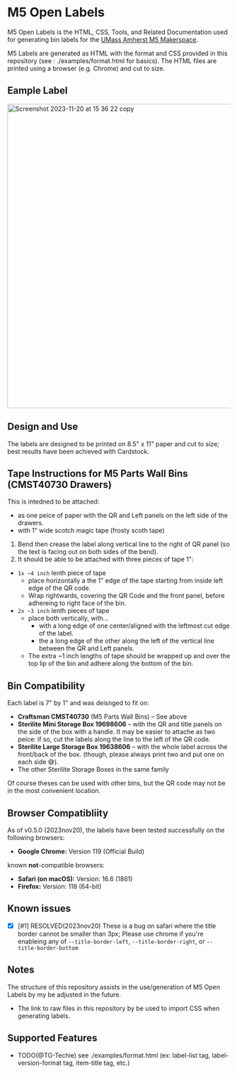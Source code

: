 <!-- Copyright: The MIT License, 2023 Jonah Yolles-Murphy for the UMass Amherst M5 Makerspace -->

# M5 Open Labels

M5 Open Labels is the HTML, CSS, Tools, and Related Documentation used for generating bin labels for the [UMass Amherst M5 Makerspace](https://www.umassamherstm5.org/).

M5 Labels are generated as HTML with the format and CSS provided in this repository (see : ./examples/format.html for basics). The HTML files are printed using a browser (e.g. Chrome) and cut to size.

## Eample Label
<img width="686" alt="Screenshot 2023-11-20 at 15 36 22 copy" src="https://github.com/umassamherstm5/M5-Open-Labels/assets/39284876/fff12bd4-71ee-4c1f-b51b-82a873c5b5ee">

## Design and Use

The labels are designed to be printed on 8.5" x 11" paper and cut to size; best results have been achieved with Cardstock.

## Tape Instructions for M5 Parts Wall Bins (CMST40730 Drawers)
This is intedned to be attached:
- as one peice of paper with the QR and Left panels on the left side of the drawers.
- with 1" wide scotch magic tape (frosty scoth tape)

1. Bend then crease the label along vertical line to the right of QR panel (so the text is facing out on both sides of the bend).
2. It should be able to be attached with three pieces of tape 1":
  - `1x ~4 inch` lenth piece of tape
    - place horizontally a the 1" edge of the tape starting from inside left edge of the QR code.
    - Wrap rightwards, covering the QR Code and the front panel, before adhereing to right face of the bin.
  - `2x ~3 inch` lenth pieces of tape
    - place both vertically, with...
      -  with a long edge of one center/aligned with the leftmost cut edge of the label.
      -  the a long edge of the other along the left of the vertical line between the QR and Left panels. 
    - The extra ~1 inch lengths of tape should be wrapped up and over the top lip of the bin and adhere along the bottom of the bin.


## Bin Compatibility
Each label is 7" by 1" and was deisnged to fit on: 
  - **Craftsman CMST40730** (M5 Parts Wall Bins) – See above
  - **Sterilite Mini Storage Box 19698606** – with the QR and title panels on the side of the box with a handle. It may be easier to attache as two peice: if so, cut the labels along the line to the left of the QR code. 
  - **Sterilite Large Storage Box 19638606** – with the whole label across the front/back of the box.
    (though, please always print two and put one on each side 😅).
  - The other Sterilite Storage Boxes in the same family

Of course theses can be used with other bins, but the QR code may not be in the most convenient location.

## Browser Compatibliity
As of v0.5.0 (2023nov20), the labels have been tested successfully on the following browsers:
- **Google Chrome:** Version 119 (Official Build)

known **not**-compatible browsers:
- **Safari (on macOS):**  Version: 16.6 (1861)
- **Firefox:** Version: 118 (64-bit)


## Known issues 
- [x] \[#1\] RESOLVED(2023nov20) These is a bug on safari where the title border cannot be smaller than 3px; Please use chrome if you're enableing any of `--title-border-left`, `--title-border-right`, or `--title-border-bottom`
  
## Notes
The structure of this repository assists in the use/generation of M5 Open Labels by my be adjusted in the future.
- The link to raw files in this repository by be used to import CSS when generating labels.


## Supported Features
- TODO(@TG-Techie) see ./examples/format.html (ex: label-list tag, label-version-format tag, item-title tag, etc.)
